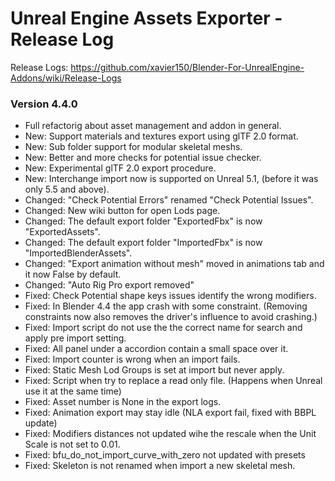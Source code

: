 # Unreal Engine Assets Exporter - Release Log
Release Logs: https://github.com/xavier150/Blender-For-UnrealEngine-Addons/wiki/Release-Logs

### Version 4.4.0

- Full refactorig about asset management and addon in general.
- New: Support materials and textures export using glTF 2.0 format.
- New: Sub folder support for modular skeletal meshs.
- New: Better and more checks for potential issue checker.
- New: Experimental glTF 2.0 export procedure.
- New: Interchange import now is supported on Unreal 5.1, (before it was only 5.5 and above).
- Changed: "Check Potential Errors" renamed "Check Potential Issues".
- Changed: New wiki button for open Lods page.
- Changed: The default export folder "ExportedFbx" is now "ExportedAssets".
- Changed: The default export folder "ImportedFbx" is now "ImportedBlenderAssets".
- Changed: "Export animation without mesh" moved in animations tab and it now False by default.
- Changed: "Auto Rig Pro export removed"
- Fixed: Check Potential shape keys issues identify the wrong modifiers.
- Fixed: In Blender 4.4 the app crash with some constraint. (Removing constraints now also removes the driver's influence to avoid crashing.)
- Fixed: Import script do not use the the correct name for search and apply pre import setting.
- Fixed: All panel under a accordion contain a small space over it.
- Fixed: Import counter is wrong when an import fails.
- Fixed: Static Mesh Lod Groups is set at import but never apply.
- Fixed: Script when try to replace a read only file. (Happens when Unreal use it at the same time)
- Fixed: Asset number is None in the export logs.
- Fixed: Animation export may stay idle (NLA export fail, fixed with BBPL update)
- Fixed: Modifiers distances not updated wihe the rescale when the Unit Scale is not set to 0.01.
- Fixed: bfu_do_not_import_curve_with_zero not updated with presets
- Fixed: Skeleton is not renamed when import a new skeletal mesh.
